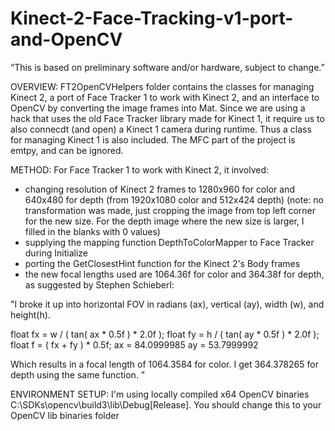 Kinect-2-Face-Tracking-v1-port-and-OpenCV
===========================================

“This is based on preliminary software and/or hardware, subject to change.”

OVERVIEW:
FT2OpenCVHelpers folder contains the classes for managing Kinect 2, a port of Face Tracker 1 to work with Kinect 2, and an interface to OpenCV by converting the image frames into Mat.
Since we are using a hack that uses the old Face Tracker library made for Kinect 1, it require us to also connecdt (and open) a Kinect 1 camera during runtime.
Thus a class for managing Kinect 1 is also included.
The MFC part of the project is emtpy, and can be ignored.

METHOD:
For Face Tracker 1 to work with Kinect 2, it involved:
- changing resolution of Kinect 2 frames to 1280x960 for color and 640x480 for depth
(from 1920x1080 color and 512x424 depth)
(note: no transformation was made, just cropping the image from top left corner for the new size.  For the depth image where the new size is larger, I filled in the blanks with 0 values)
- supplying the mapping function DepthToColorMapper to Face Tracker during Initialize
- porting the GetClosestHint function for the Kinect 2's Body frames
- the new focal lengths used are 1064.36f for color and 364.38f for depth, as suggested by Stephen Schieberl:

"I broke it up into horizontal FOV in radians (ax), vertical (ay), width (w), and height(h).

float fx = w / ( tan( ax * 0.5f ) * 2.0f );
float fy = h / ( tan( ay * 0.5f ) * 2.0f );
float f  = ( fx + fy ) * 0.5f;
ax = 84.0999985
ay = 53.7999992

Which results in a focal length of 1064.3584 for color. 
I get 364.378265 for depth using the same function. "

ENVIRONMENT SETUP:
I'm using locally compiled x64 OpenCV binaries C:\SDKs\opencv\build3\lib\Debug[Release].  You should change this to your OpenCV lib binaries folder
